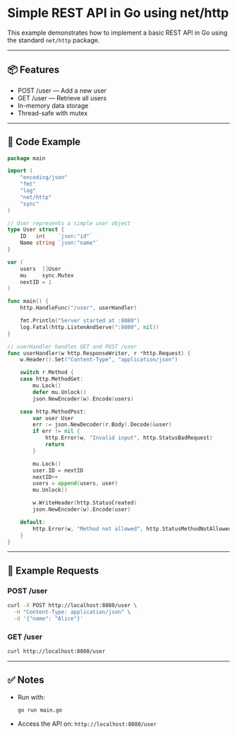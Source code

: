 
# Simple REST API in Go using net/http

This example demonstrates how to implement a basic REST API in Go using the standard `net/http` package.

---

## 📦 Features

- POST /user — Add a new user
- GET /user — Retrieve all users
- In-memory data storage
- Thread-safe with mutex

---

## 📝 Code Example

```go
package main

import (
    "encoding/json"
    "fmt"
    "log"
    "net/http"
    "sync"
)

// User represents a simple user object
type User struct {
    ID   int    `json:"id"`
    Name string `json:"name"`
}

var (
    users  []User
    mu     sync.Mutex
    nextID = 1
)

func main() {
    http.HandleFunc("/user", userHandler)

    fmt.Println("Server started at :8080")
    log.Fatal(http.ListenAndServe(":8080", nil))
}

// userHandler handles GET and POST /user
func userHandler(w http.ResponseWriter, r *http.Request) {
    w.Header().Set("Content-Type", "application/json")

    switch r.Method {
    case http.MethodGet:
        mu.Lock()
        defer mu.Unlock()
        json.NewEncoder(w).Encode(users)

    case http.MethodPost:
        var user User
        err := json.NewDecoder(r.Body).Decode(&user)
        if err != nil {
            http.Error(w, "Invalid input", http.StatusBadRequest)
            return
        }

        mu.Lock()
        user.ID = nextID
        nextID++
        users = append(users, user)
        mu.Unlock()

        w.WriteHeader(http.StatusCreated)
        json.NewEncoder(w).Encode(user)

    default:
        http.Error(w, "Method not allowed", http.StatusMethodNotAllowed)
    }
}
```

---

## 🧪 Example Requests

### POST /user

```bash
curl -X POST http://localhost:8080/user \
  -H "Content-Type: application/json" \
  -d '{"name": "Alice"}'
```

### GET /user

```bash
curl http://localhost:8080/user
```

---

## ✅ Notes

- Run with:
  ```bash
  go run main.go
  ```

- Access the API on: `http://localhost:8080/user`
